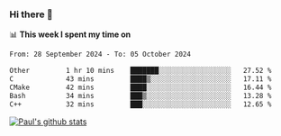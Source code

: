 ### Hi there 👋

📊 **This week I spent my time on**
<!--START_SECTION:waka-->

```txt
From: 28 September 2024 - To: 05 October 2024

Other         1 hr 10 mins    ███████░░░░░░░░░░░░░░░░░░   27.52 %
C             43 mins         ████▒░░░░░░░░░░░░░░░░░░░░   17.11 %
CMake         42 mins         ████░░░░░░░░░░░░░░░░░░░░░   16.44 %
Bash          34 mins         ███▒░░░░░░░░░░░░░░░░░░░░░   13.28 %
C++           32 mins         ███░░░░░░░░░░░░░░░░░░░░░░   12.65 %
```

<!--END_SECTION:waka-->


[![Paul's github stats](https://github-readme-stats.vercel.app/api?username=mickeyouyou&theme=dracula&show_icons=true)](https://github.com/anuraghazra/github-readme-stats)
